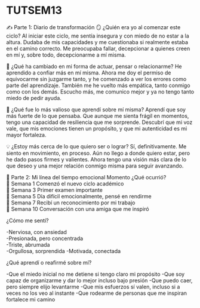 # TUTSEM13
✍️ Parte 1: Diario de transformación
🪞 ¿Quién era yo al comenzar este ciclo?
Al iniciar este ciclo, me sentía insegura y con miedo de no estar a la altura.
Dudaba de mis capacidades y me cuestionaba si realmente estaba en el camino 
correcto. Me preocupaba fallar, decepcionar a quienes creen en mí y, sobre
todo, decepcionarme a mí misma.

🔁 ¿Qué ha cambiado en mi forma de actuar, pensar o relacionarme?
He aprendido a confiar más en mí misma. Ahora me doy el permiso de equivocarme
sin juzgarme tanto, y he comenzado a ver los errores como parte del aprendizaje.
También me he vuelto más empática, tanto conmigo como con los demás. Escucho más,
me comunico mejor y ya no tengo tanto miedo de pedir ayuda.

🌟 ¿Qué fue lo más valioso que aprendí sobre mí misma?
Aprendí que soy más fuerte de lo que pensaba. Que aunque me sienta frágil en 
momentos, tengo una capacidad de resiliencia que me sorprende. Descubrí que
mi voz vale, que mis emociones tienen un propósito, y que mi autenticidad es 
mi mayor fortaleza.

💡 ¿Estoy más cerca de lo que quiero ser o lograr?
Sí, definitivamente. Me siento en movimiento, en proceso. Aún no llego a donde
quiero estar, pero he dado pasos firmes y valientes. Ahora tengo una visión
más clara de lo que deseo y una mejor relación conmigo misma para seguir avanzando.

📸 Parte 2: Mi línea del tiempo emocional
    Momento     	     ¿Qué ocurrió?	                             
📌 Semana 1	    Comenzó el nuevo ciclo académico                           
📌 Semana 3	    Primer examen importante                                
📌 Semana 5	    Día difícil emocionalmente, pensé en rendirme	                   
📌 Semana 7	    Recibí un reconocimiento por mi trabajo                      
📌 Semana 10   Conversación con una amiga que me inspiró	                    

 ¿Cómo me sentí?      

-Nerviosa, con ansiedad  
-Presionada, pero concentrada	 
-Triste, abrumada   
-Orgullosa, sorprendida	
-Motivada, conectada	

 ¿Qué aprendí o reafirmé sobre mí?
 
-Que el miedo inicial no me detiene si tengo claro mi propósito
-Que soy capaz de organizarme y dar lo mejor incluso bajo presión
-Que puedo caer, pero siempre elijo levantarme
-Que mis esfuerzos sí valen, incluso si a veces no los veo al instante
-Que rodearme de personas que me inspiran fortalece mi camino
